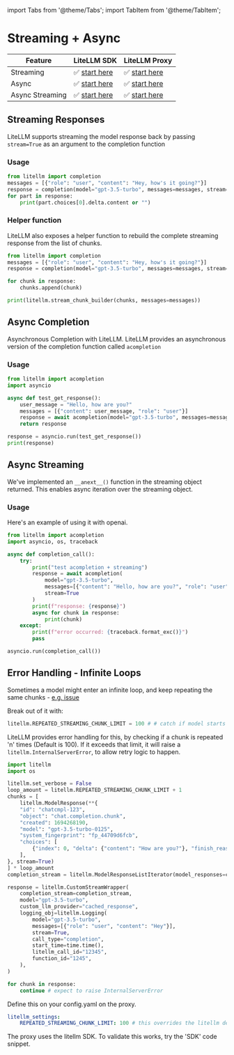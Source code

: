 import Tabs from '@theme/Tabs';
import TabItem from '@theme/TabItem';

# Streaming + Async

| Feature | LiteLLM SDK | LiteLLM Proxy |
|---------|-------------|---------------|
| Streaming | ✅ [start here](#streaming-responses) | ✅ [start here](../proxy/user_keys#streaming) |
| Async | ✅ [start here](#async-completion) | ✅ [start here](../proxy/user_keys#streaming) |
| Async Streaming | ✅ [start here](#async-streaming) | ✅ [start here](../proxy/user_keys#streaming) |

## Streaming Responses
LiteLLM supports streaming the model response back by passing `stream=True` as an argument to the completion function
### Usage
```python
from litellm import completion
messages = [{"role": "user", "content": "Hey, how's it going?"}]
response = completion(model="gpt-3.5-turbo", messages=messages, stream=True)
for part in response:
    print(part.choices[0].delta.content or "")
```

### Helper function

LiteLLM also exposes a helper function to rebuild the complete streaming response from the list of chunks. 

```python
from litellm import completion
messages = [{"role": "user", "content": "Hey, how's it going?"}]
response = completion(model="gpt-3.5-turbo", messages=messages, stream=True)

for chunk in response: 
    chunks.append(chunk)

print(litellm.stream_chunk_builder(chunks, messages=messages))
```

## Async Completion
Asynchronous Completion with LiteLLM. LiteLLM provides an asynchronous version of the completion function called `acompletion`
### Usage
```python
from litellm import acompletion
import asyncio

async def test_get_response():
    user_message = "Hello, how are you?"
    messages = [{"content": user_message, "role": "user"}]
    response = await acompletion(model="gpt-3.5-turbo", messages=messages)
    return response

response = asyncio.run(test_get_response())
print(response)

```

## Async Streaming
We've implemented an `__anext__()` function in the streaming object returned. This enables async iteration over the streaming object. 

### Usage
Here's an example of using it with openai.
```python
from litellm import acompletion
import asyncio, os, traceback

async def completion_call():
    try:
        print("test acompletion + streaming")
        response = await acompletion(
            model="gpt-3.5-turbo", 
            messages=[{"content": "Hello, how are you?", "role": "user"}], 
            stream=True
        )
        print(f"response: {response}")
        async for chunk in response:
            print(chunk)
    except:
        print(f"error occurred: {traceback.format_exc()}")
        pass

asyncio.run(completion_call())
```

## Error Handling - Infinite Loops

Sometimes a model might enter an infinite loop, and keep repeating the same chunks - [e.g. issue](https://github.com/BerriAI/litellm/issues/5158)

Break out of it with: 

```python
litellm.REPEATED_STREAMING_CHUNK_LIMIT = 100 # # catch if model starts looping the same chunk while streaming. Uses high default to prevent false positives.
```

LiteLLM provides error handling for this, by checking if a chunk is repeated 'n' times (Default is 100). If it exceeds that limit, it will raise a `litellm.InternalServerError`, to allow retry logic to happen. 

<Tabs>
<TabItem value="sdk" label="SDK">

```python
import litellm 
import os 

litellm.set_verbose = False
loop_amount = litellm.REPEATED_STREAMING_CHUNK_LIMIT + 1
chunks = [
    litellm.ModelResponse(**{
    "id": "chatcmpl-123",
    "object": "chat.completion.chunk",
    "created": 1694268190,
    "model": "gpt-3.5-turbo-0125",
    "system_fingerprint": "fp_44709d6fcb",
    "choices": [
        {"index": 0, "delta": {"content": "How are you?"}, "finish_reason": "stop"}
    ],
}, stream=True)
] * loop_amount
completion_stream = litellm.ModelResponseListIterator(model_responses=chunks)

response = litellm.CustomStreamWrapper(
    completion_stream=completion_stream,
    model="gpt-3.5-turbo",
    custom_llm_provider="cached_response",
    logging_obj=litellm.Logging(
        model="gpt-3.5-turbo",
        messages=[{"role": "user", "content": "Hey"}],
        stream=True,
        call_type="completion",
        start_time=time.time(),
        litellm_call_id="12345",
        function_id="1245",
    ),
)

for chunk in response:
    continue # expect to raise InternalServerError 
```

</TabItem>
<TabItem value="proxy" label="PROXY">

Define this on your config.yaml on the proxy. 

```yaml
litellm_settings:
    REPEATED_STREAMING_CHUNK_LIMIT: 100 # this overrides the litellm default
```

The proxy uses the litellm SDK. To validate this works, try the 'SDK' code snippet. 

</TabItem>
</Tabs>